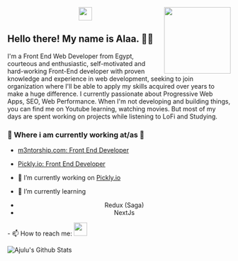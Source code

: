 


<p>
  <a href="https://waylonwalker.com/latest-story.png"><img width="150" align='right' src="https://media-exp1.licdn.com/dms/image/C4D16AQFFDuXMVGsEWA/profile-displaybackgroundimage-shrink_200_800/0?e=1611187200&v=beta&t=hFlGlCVopVQVPJpvWrad-P1LeUrvNxpy8mCj_B_Rg20"></a>
</p>

<p align='center'>
<a href="https://www.linkedin.com/in/alaasaedy/"><img height="30" src="https://github.com/WaylonWalker/WaylonWalker/blob/main/icon/linkedin.png?raw=true"></a>
</p>

<h2>Hello there! My name is Alaa. 👋🤓</h2>

<p>I'm a Front End Web Developer from Egypt, courteous and enthusiastic, self-motivated and hard-working Front-End developer with proven knowledge and experience in web development, seeking to join organization where I'll be able to apply my skills acquired over years to make a huge difference. I currently passionate about Progressive Web Apps, SEO, Web Performance. When I'm not developing and building things, you can find me on Youtube learning, watching movies. But most of my days are spent working on projects while listening to LoFi and Studying.</p>

### 💼 Where i am currently working at/as 💼 

- [m3ntorship.com: Front End Developer](https://m3ntorship.com/) 
- [Pickly.io: Front End Developer](https://pickly-frontend-dev.m3ntorship.net/)

- 🔭 I’m currently working on  <a href="Pickly.io">Pickly.io</a>
- 🌱 I’m currently learning 
<ul align="center">
  <li>Redux (Saga)</li>
  <li>NextJs</li>
</ul>
- 📫 How to reach me: <a href="https://www.linkedin.com/in/alaasaedy/"><img height="30" src="https://github.com/WaylonWalker/WaylonWalker/blob/main/icon/linkedin.png?raw=true"></a>

![Ajulu's Github Stats](https://github-readme-stats.vercel.app/api?username=AlaaSaedy&show_icons=true&theme=radical)
